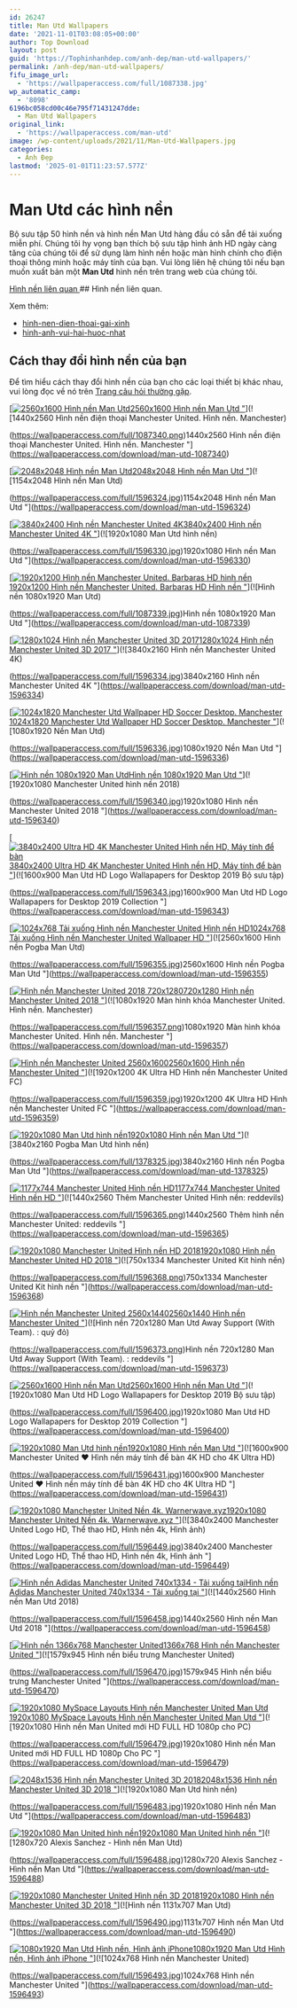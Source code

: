 ```yaml
---
id: 26247
title: Man Utd Wallpapers
date: '2021-11-01T03:08:05+00:00'
author: Top Download
layout: post
guid: 'https://Tophinhanhdep.com/anh-dep/man-utd-wallpapers/'
permalink: /anh-dep/man-utd-wallpapers/
fifu_image_url:
  - 'https://wallpaperaccess.com/full/1087338.jpg'
wp_automatic_camp:
  - '8098'
6196bc058cd00c46e795f71431247dde:
  - Man Utd Wallpapers
original_link:
  - 'https://wallpaperaccess.com/man-utd'
image: /wp-content/uploads/2021/11/Man-Utd-Wallpapers.jpg
categories:
  - Ảnh Đẹp
lastmod: '2025-01-01T11:23:57.577Z'
---
```

# Man Utd các hình nền

Bộ sưu tập 50 hình nền và hình nền Man Utd hàng đầu có sẵn để tải xuống miễn phí. Chúng tôi hy vọng bạn thích bộ sưu tập hình ảnh HD ngày càng tăng của chúng tôi để sử dụng làm hình nền hoặc màn hình chính cho điện thoại thông minh hoặc máy tính của bạn. Vui lòng liên hệ chúng tôi nếu bạn muốn xuất bản một **Man Utd** hình nền trên trang web của chúng tôi.

[Hình nền liên quan ](#related) ## Hình nền liên quan.

   
 Xem thêm:

   
- [hinh-nen-dien-thoai-gai-xinh](https://tophinhanhdep.com/hinh-nen-dep/hinh-nen-dien-thoai-gai-xinh/)
- [hinh-anh-vui-hai-huoc-nhat](https://tophinhanhdep.com/anh-hai-huoc/hinh-anh-vui-hai-huoc-nhat/)

## Cách thay đổi hình nền của bạn

Để tìm hiểu cách thay đổi hình nền của bạn cho các loại thiết bị khác nhau, vui lòng đọc về nó trên [Trang câu hỏi thường gặp](https://tophinhanhdep.com/faq/).

  
[[![2560x1600 Hình nền Man Utd](https://wallpaperaccess.com/full/1087338.jpg)2560x1600 Hình nền Man Utd "](https://wallpaperaccess.com/download/man-utd-1087338)](![1440x2560 Hình nền điện thoại Manchester United.  Hình nền.  Manchester)

(https://wallpaperaccess.com/full/1087340.png)1440x2560 Hình nền điện thoại Manchester United. Hình nền. Manchester "](https://wallpaperaccess.com/download/man-utd-1087340)

[[![2048x2048 Hình nền Man Utd](https://wallpaperaccess.com/full/1087345.jpg)2048x2048 Hình nền Man Utd "](https://wallpaperaccess.com/download/man-utd-1087345)](![1154x2048 Hình nền Man Utd)

(https://wallpaperaccess.com/full/1596324.jpg)1154x2048 Hình nền Man Utd "](https://wallpaperaccess.com/download/man-utd-1596324)

[[![3840x2400 Hình nền Manchester United 4K](https://wallpaperaccess.com/full/1596329.jpg)3840x2400 Hình nền Manchester United 4K "](https://wallpaperaccess.com/download/man-utd-1596329)](![1920x1080 Man Utd hình nền)

(https://wallpaperaccess.com/full/1596330.jpg)1920x1080 Hình nền Man Utd "](https://wallpaperaccess.com/download/man-utd-1596330)

[[![1920x1200 Hình nền Manchester United.  Barbaras HD hình nền](https://wallpaperaccess.com/full/1087344.jpg)1920x1200 Hình nền Manchester United. Barbaras HD Hình nền "](https://wallpaperaccess.com/download/man-utd-1087344)](![Hình nền 1080x1920 Man Utd)

(https://wallpaperaccess.com/full/1087339.jpg)Hình nền 1080x1920 Man Utd "](https://wallpaperaccess.com/download/man-utd-1087339)

[[![1280x1024 Hình nền Manchester United 3D 2017](https://wallpaperaccess.com/full/1596333.jpg)1280x1024 Hình nền Manchester United 3D 2017 "](https://wallpaperaccess.com/download/man-utd-1596333)](![3840x2160 Hình nền Manchester United 4K)

(https://wallpaperaccess.com/full/1596334.jpg)3840x2160 Hình nền Manchester United 4K "](https://wallpaperaccess.com/download/man-utd-1596334)

[[![1024x1820 Manchester Utd Wallpaper HD Soccer Desktop.  Manchester](https://wallpaperaccess.com/full/1596335.jpg)1024x1820 Manchester Utd Wallpaper HD Soccer Desktop. Manchester "](https://wallpaperaccess.com/download/man-utd-1596335)](![1080x1920 Nền Man Utd)

(https://wallpaperaccess.com/full/1596336.jpg)1080x1920 Nền Man Utd "](https://wallpaperaccess.com/download/man-utd-1596336)

[[![Hình nền 1080x1920 Man Utd](https://wallpaperaccess.com/full/1596338.jpg)Hình nền 1080x1920 Man Utd "](https://wallpaperaccess.com/download/man-utd-1596338)](![1920x1080 Manchester United hình nền 2018)

(https://wallpaperaccess.com/full/1596340.jpg)1920x1080 Hình nền Manchester United 2018 "](https://wallpaperaccess.com/download/man-utd-1596340)

[[![3840x2400 Ultra HD 4K Manchester United Hình nền HD, Máy tính để bàn](https://wallpaperaccess.com/full/1127404.jpg)3840x2400 Ultra HD 4K Manchester United Hình nền HD, Máy tính để bàn "](https://wallpaperaccess.com/download/man-utd-1127404)](![1600x900 Man Utd HD Logo Wallapapers for Desktop 2019 Bộ sưu tập)

(https://wallpaperaccess.com/full/1596343.jpg)1600x900 Man Utd HD Logo Wallapapers for Desktop 2019 Collection "](https://wallpaperaccess.com/download/man-utd-1596343)

[[![1024x768 Tải xuống Hình nền Manchester United Hình nền HD](https://wallpaperaccess.com/full/1087370.jpg)1024x768 Tải xuống Hình nền Manchester United Wallpaper HD "](https://wallpaperaccess.com/download/man-utd-1087370)](![2560x1600 Hình nền Pogba Man Utd)

(https://wallpaperaccess.com/full/1596355.jpg)2560x1600 Hình nền Pogba Man Utd "](https://wallpaperaccess.com/download/man-utd-1596355)

[[![Hình nền Manchester United 2018 720x1280](https://wallpaperaccess.com/full/1596356.jpg)720x1280 Hình nền Manchester United 2018 "](https://wallpaperaccess.com/download/man-utd-1596356)](![1080x1920 Màn hình khóa Manchester United.  Hình nền.  Manchester)

(https://wallpaperaccess.com/full/1596357.png)1080x1920 Màn hình khóa Manchester United. Hình nền. Manchester "](https://wallpaperaccess.com/download/man-utd-1596357)

[[![Hình nền Manchester United 2560x1600](https://wallpaperaccess.com/full/1596358.jpg)2560x1600 Hình nền Manchester United "](https://wallpaperaccess.com/download/man-utd-1596358)](![1920x1200 4K Ultra HD Hình nền Manchester United FC)

(https://wallpaperaccess.com/full/1596359.jpg)1920x1200 4K Ultra HD Hình nền Manchester United FC "](https://wallpaperaccess.com/download/man-utd-1596359)

[[![1920x1080 Man Utd hình nền](https://wallpaperaccess.com/full/1127468.jpg)1920x1080 Hình nền Man Utd "](https://wallpaperaccess.com/download/man-utd-1127468)](![3840x2160 Pogba Man Utd hình nền)

(https://wallpaperaccess.com/full/1378325.jpg)3840x2160 Hình nền Pogba Man Utd "](https://wallpaperaccess.com/download/man-utd-1378325)

[[![1177x744 Manchester United Hình nền HD](https://wallpaperaccess.com/full/1596362.jpg)1177x744 Manchester United Hình nền HD "](https://wallpaperaccess.com/download/man-utd-1596362)](![1440x2560 Thêm Manchester United Hình nền: reddevils)

(https://wallpaperaccess.com/full/1596365.png)1440x2560 Thêm hình nền Manchester United: reddevils "](https://wallpaperaccess.com/download/man-utd-1596365)

[[![1920x1080 Manchester United Hình nền HD 2018](https://wallpaperaccess.com/full/1596367.jpg)1920x1080 Hình nền Manchester United HD 2018 "](https://wallpaperaccess.com/download/man-utd-1596367)](![750x1334 Manchester United Kit hình nền)

(https://wallpaperaccess.com/full/1596368.png)750x1334 Manchester United Kit hình nền "](https://wallpaperaccess.com/download/man-utd-1596368)

[[![Hình nền Manchester United 2560x1440](https://wallpaperaccess.com/full/1596372.jpg)2560x1440 Hình nền Manchester United "](https://wallpaperaccess.com/download/man-utd-1596372)](![Hình nền 720x1280 Man Utd Away Support (With Team).  : quỷ đỏ)

(https://wallpaperaccess.com/full/1596373.png)Hình nền 720x1280 Man Utd Away Support (With Team). : reddevils "](https://wallpaperaccess.com/download/man-utd-1596373)

[[![2560x1600 Hình nền Man Utd](https://wallpaperaccess.com/full/1596392.jpg)2560x1600 Hình nền Man Utd "](https://wallpaperaccess.com/download/man-utd-1596392)](![1920x1080 Man Utd HD Logo Wallapapers for Desktop 2019 Bộ sưu tập)

(https://wallpaperaccess.com/full/1596400.jpg)1920x1080 Man Utd HD Logo Wallapapers for Desktop 2019 Collection "](https://wallpaperaccess.com/download/man-utd-1596400)

[[![1920x1080 Man Utd hình nền](https://wallpaperaccess.com/full/1596429.jpg)1920x1080 Hình nền Man Utd "](https://wallpaperaccess.com/download/man-utd-1596429)](![1600x900 Manchester United ❤ Hình nền máy tính để bàn 4K HD cho 4K Ultra HD)

(https://wallpaperaccess.com/full/1596431.jpg)1600x900 Manchester United ❤ Hình nền máy tính để bàn 4K HD cho 4K Ultra HD "](https://wallpaperaccess.com/download/man-utd-1596431)

[[![1920x1080 Manchester United Nền 4k.  Warnerwave.xyz](https://wallpaperaccess.com/full/1596438.jpg)1920x1080 Manchester United Nền 4k. Warnerwave.xyz "](https://wallpaperaccess.com/download/man-utd-1596438)](![3840x2400 Manchester United Logo HD, Thể thao HD, Hình nền 4k, Hình ảnh)

(https://wallpaperaccess.com/full/1596449.jpg)3840x2400 Manchester United Logo HD, Thể thao HD, Hình nền 4k, Hình ảnh "](https://wallpaperaccess.com/download/man-utd-1596449)

[[![Hình nền Adidas Manchester United 740x1334 - Tải xuống tại](https://wallpaperaccess.com/full/1596457.jpg)Hình nền Adidas Manchester United 740x1334 - Tải xuống tại "](https://wallpaperaccess.com/download/man-utd-1596457)](![1440x2560 Hình nền Man Utd 2018)

(https://wallpaperaccess.com/full/1596458.jpg)1440x2560 Hình nền Man Utd 2018 "](https://wallpaperaccess.com/download/man-utd-1596458)

[[![Hình nền 1366x768 Manchester United](https://wallpaperaccess.com/full/1596466.jpg)1366x768 Hình nền Manchester United "](https://wallpaperaccess.com/download/man-utd-1596466)](![1579x945 Hình nền biểu trưng Manchester United)

(https://wallpaperaccess.com/full/1596470.jpg)1579x945 Hình nền biểu trưng Manchester United "](https://wallpaperaccess.com/download/man-utd-1596470)

[[![1920x1080 MySpace Layouts Hình nền Manchester United Man Utd](https://wallpaperaccess.com/full/1596473.jpg)1920x1080 MySpace Layouts Hình nền Manchester United Man Utd "](https://wallpaperaccess.com/download/man-utd-1596473)](![1920x1080 Hình nền Man United mới HD FULL HD 1080p cho PC)

(https://wallpaperaccess.com/full/1596479.jpg)1920x1080 Hình nền Man United mới HD FULL HD 1080p Cho PC "](https://wallpaperaccess.com/download/man-utd-1596479)

[[![2048x1536 Hình nền Manchester United 3D 2018](https://wallpaperaccess.com/full/1596482.jpg)2048x1536 Hình nền Manchester United 3D 2018 "](https://wallpaperaccess.com/download/man-utd-1596482)](![1920x1080 Man Utd hình nền)

(https://wallpaperaccess.com/full/1596483.jpg)1920x1080 Hình nền Man Utd "](https://wallpaperaccess.com/download/man-utd-1596483)

[[![1920x1080 Man United hình nền](https://wallpaperaccess.com/full/1596487.jpg)1920x1080 Man United hình nền "](https://wallpaperaccess.com/download/man-utd-1596487)](![1280x720 Alexis Sanchez - Hình nền Man Utd)

(https://wallpaperaccess.com/full/1596488.jpg)1280x720 Alexis Sanchez - Hình nền Man Utd "](https://wallpaperaccess.com/download/man-utd-1596488)

[[![1920x1080 Manchester United Hình nền 3D 2018](https://wallpaperaccess.com/full/1596489.jpg)1920x1080 Hình nền Manchester United 3D 2018 "](https://wallpaperaccess.com/download/man-utd-1596489)](![Hình nền 1131x707 Man Utd)

(https://wallpaperaccess.com/full/1596490.jpg)1131x707 Hình nền Man Utd "](https://wallpaperaccess.com/download/man-utd-1596490)

[[![1080x1920 Man Utd Hình nền, Hình ảnh iPhone](https://wallpaperaccess.com/full/1596492.png)1080x1920 Man Utd Hình nền, Hình ảnh iPhone "](https://wallpaperaccess.com/download/man-utd-1596492)](![1024x768 Hình nền Manchester United)

(https://wallpaperaccess.com/full/1596493.jpg)1024x768 Hình nền Manchester United "](https://wallpaperaccess.com/download/man-utd-1596493)
